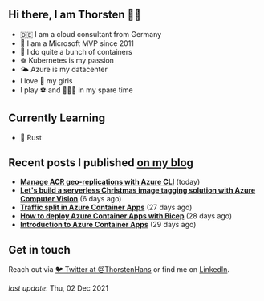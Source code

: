 ## Hi there, I am Thorsten 👋🏼

- 🇩🇪 I am a cloud consultant from Germany
- 🔷 I am a Microsoft MVP since 2011
- 🐳 I do quite a bunch of containers
- ☸️ Kubernetes is my passion
- 🌤 Azure is my datacenter
- I love 💞 my girls
- I play ⚽️ and 🏃🏻‍♂️ in my spare time

## Currently Learning

- 🦀 Rust

## Recent posts I published [on my blog](https://thorsten-hans.com)

- **[Manage ACR geo-replications with Azure CLI](https://thorsten-hans.com/manage-acr-geo-replications-with-azurecli/)** (today)
- **[Let's build a serverless Christmas image tagging solution with Azure Computer Vision](https://thorsten-hans.com/serverless-image-tagging-with-azure-computer-vision/)** (6 days ago)
- **[Traffic split in Azure Container Apps](https://thorsten-hans.com/traffic-split-in-azure-container-apps/)** (27 days ago)
- **[How to deploy Azure Container Apps with Bicep](https://thorsten-hans.com/how-to-deploy-azure-container-apps-with-bicep/)** (28 days ago)
- **[Introduction to Azure Container Apps](https://thorsten-hans.com/introduction-to-azure-container-apps/)** (29 days ago)

## Get in touch

Reach out via [🐦 Twitter at @ThorstenHans](https://twitter.com/ThorstenHans) or find me on [LinkedIn](https://linkedin.com/in/ThorstenHans).

_last update_: Thu, 02 Dec 2021
